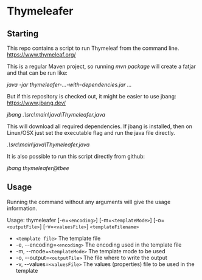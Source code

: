 # Thymeleafer

## Starting
This repo contains a script to run Thymeleaf from the command line. https://www.thymeleaf.org/

This is a regular Maven project, so running *mvn package* will create a fatjar and that can be run like:

*java -jar thymeleafer-...-with-dependencies.jar ...*

But if this repository is checked out, it might be easier to use jbang:  https://www.jbang.dev/

*jbang .\src\main\java\Thymeleafer.java*

This will download all required dependencies.
If jbang is installed, then on Linux/OSX just set the executable flag and run the java file directly.

*.\src\main\java\Thymeleafer.java*

It is also possible to run this script directly from github:

*jbang thymeleafer@tbee*

 ## Usage

Running the command without any arguments will give the usage information.

Usage: thymeleafer [-e=`<encoding>`] [-m=`<templateMode>`] [-o=`<outputFile>`]
[-v=`<valuesFile>`] `<templateFilename>`
* `<template file>`   The template file
* -e, --encoding=`<encoding>` The encoding used in the template file
* -m, --mode=`<templateMode>` The template mode to be used
* -o, --output=`<outputFile>` The file where to write the output
* -v, --values=`<valuesFile>` The values (properties) file to be used in the template